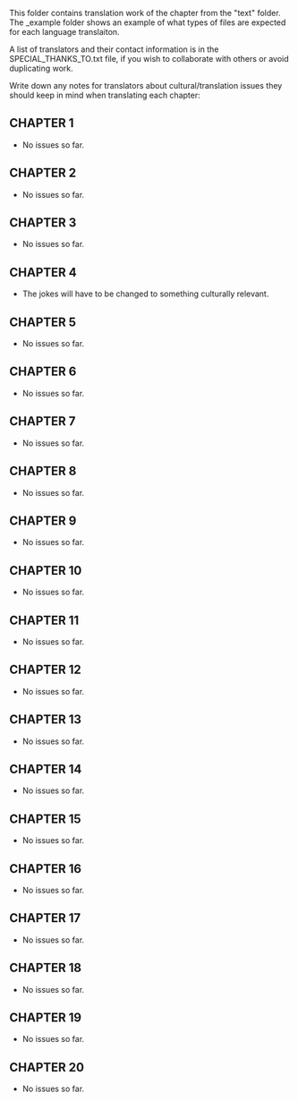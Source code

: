 This folder contains translation work of the chapter from the "text" folder. The _example folder shows an example of what types of files are expected for each language translaiton.

A list of translators and their contact information is in the SPECIAL_THANKS_TO.txt file, if you wish to collaborate with others or avoid duplicating work.

Write down any notes for translators about cultural/translation issues they should keep in mind when translating each chapter:


CHAPTER 1
---------

* No issues so far.


CHAPTER 2
---------

* No issues so far.


CHAPTER 3
---------

* No issues so far.


CHAPTER 4
---------


* The jokes will have to be changed to something culturally relevant.


CHAPTER 5
---------

* No issues so far.


CHAPTER 6
---------

* No issues so far.


CHAPTER 7
---------

* No issues so far.


CHAPTER 8
---------

* No issues so far.


CHAPTER 9
---------

* No issues so far.


CHAPTER 10
---------

* No issues so far.


CHAPTER 11
---------

* No issues so far.


CHAPTER 12
---------

* No issues so far.


CHAPTER 13
---------

* No issues so far.


CHAPTER 14
---------

* No issues so far.


CHAPTER 15
---------

* No issues so far.


CHAPTER 16
---------

* No issues so far.


CHAPTER 17
---------

* No issues so far.


CHAPTER 18
---------

* No issues so far.

CHAPTER 19
---------

* No issues so far.


CHAPTER 20
---------

* No issues so far.

